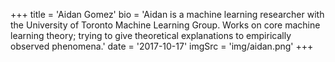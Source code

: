 +++
    title = 'Aidan Gomez'
    bio = 'Aidan is a machine learning researcher with the University of Toronto Machine Learning Group. Works on core machine learning theory; trying to give theoretical explanations to empirically observed phenomena.'
    date = '2017-10-17'
    imgSrc = 'img/aidan.png'
+++
